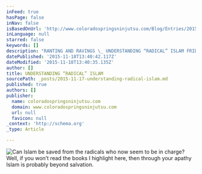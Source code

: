 ```yaml
---
inFeed: true
hasPage: false
inNav: false
isBasedOnUrl: 'http://www.coloradospringsninjutsu.com/Blog/Entries/2015/9/11_Understanding_radical_Islam.html'
inLanguage: null
starred: false
keywords: []
description: "RANTING AND RAVINGS \_ UNDERSTANDING “RADICAL” ISLAM FRIDAY, SEPTEMBER 11, 2015  \_ On this anniversary of 9-11, I want to take the time to encourage people to un"
datePublished: '2015-11-18T13:40:42.117Z'
dateModified: '2015-11-18T13:40:35.135Z'
author: []
title: UNDERSTANDING “RADICAL” ISLAM
sourcePath: _posts/2015-11-17-understanding-radical-islam.md
published: true
authors: []
publisher:
  name: coloradospringsninjutsu.com
  domain: www.coloradospringsninjutsu.com
  url: null
  favicon: null
_context: 'http://schema.org'
_type: Article

---
```

![Can Islam be saved from the radicals who now seem to be in charge? Well, if you won’t read the books I highlight here, then through your apathy Islam is probably beyond salvation.](https://the-grid-user-content.s3-us-west-2.amazonaws.com/9d2a13e0-6c29-4114-8c69-00df626e9338.png)
